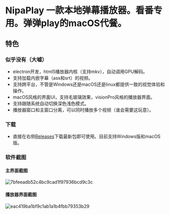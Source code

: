 # NipaPlay 一款本地弹幕播放器。看番专用。弹弹play的macOS代餐。
## 特色
### 似乎没有（大嘘）
- electron开发，html5播放器内核（支持mkv），自动调用GPU解码。
- 支持加载内嵌字幕（ass和srt）的视频。
- 支持跨平台，不管是Windows还是macOS还是linux都提供一致的视觉体验和操作。
- macOS风格的界面UI，支持毛玻璃效果，visionPro风格的播放器界面。
- 支持跟随系统自动切换深色浅色模式。
- 播放器窗口和主窗口分离，可以同时播放多个视频（谁会需要这玩意）。
### 下载
- 直接在右侧[Releases](https://github.com/MCDFsteve/NipaPlay/releases)下载最新包即可使用。目前支持Windows版和macOS版。

### 软件截图
#### 主界面截图
![7bfeeadb52c4bc9cad1f97936bcd9c3c](https://github.com/MCDFsteve/NipaPlay/assets/71605531/71c9086a-394f-47e7-b0e1-e7b1255d8fc1)


#### 播放器界面截图
![eac419ba1bf9c1ab1a1b4fbb79353b29](https://github.com/MCDFsteve/NipaPlay/assets/71605531/cccd6f6f-0e49-4a1a-a32a-aefc72e1441e)


